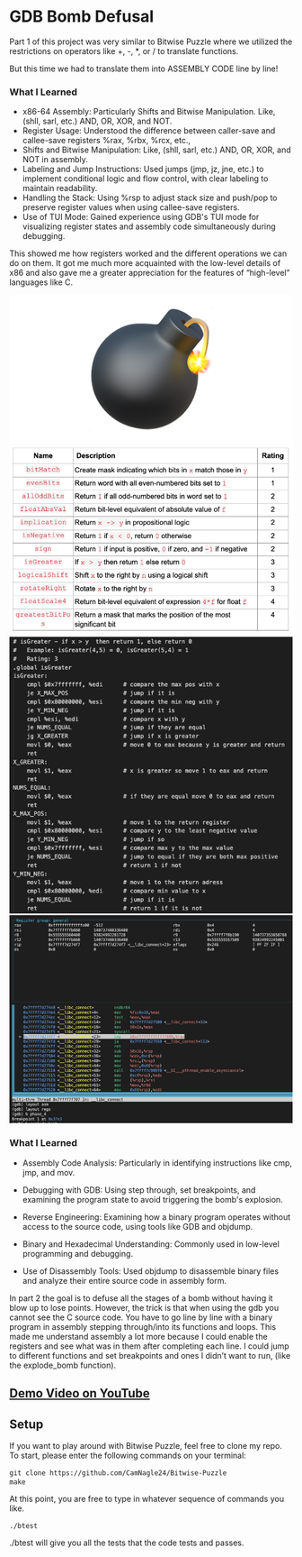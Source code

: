 # GDB Bomb Defusal
Part 1 of this project was very similar to Bitwise Puzzle where we utilized the restrictions on operators like +, -, *, or / to translate functions. 

But this time we had to translate them into ASSEMBLY CODE line by line!

### What I Learned
- x86-64 Assembly: Particularly Shifts and Bitwise Manipulation. Like, (shll, sarl, etc.) AND, OR, XOR, and NOT.
- Register Usage: Understood the difference between caller-save and callee-save registers %rax, %rbx, %rcx, etc.,
- Shifts and Bitwise Manipulation: Like, (shll, sarl, etc.) AND, OR, XOR, and NOT in assembly.
- Labeling and Jump Instructions: Used jumps (jmp, jz, jne, etc.) to implement conditional logic and flow control, with clear labeling to maintain readability.
- Handling the Stack: Using %rsp to adjust stack size and push/pop to preserve register values when using callee-save registers.
- Use of TUI Mode: Gained experience using GDB's TUI mode for visualizing register states and assembly code simultaneously during debugging.

This showed me how registers worked and the different operations we can do on them. It got me much more acquainted with the low-level details of x86 and also gave me a greater appreciation for the features of “high-level” languages like C.

<img src="assets/bomb2.png" width="600">

<img src="assets/AllFunctions.png" width="600">

<img src="assets/FunctionsGDB.png" width="600">

<img src="assets/Bomb.png" width="600">

### What I Learned
- Assembly Code Analysis: Particularly in identifying instructions like cmp, jmp, and mov.

- Debugging with GDB: Using step through, set breakpoints, and examining the program state to avoid triggering the bomb's explosion.

- Reverse Engineering: Examining how a binary program operates without access to the source code, using tools like GDB and objdump.

- Binary and Hexadecimal Understanding: Commonly used in low-level programming and debugging.

- Use of Disassembly Tools: Used objdump to disassemble binary files and analyze their entire source code in assembly form.

In part 2 the goal is to defuse all the stages of a bomb without having it blow up to lose points. However, the trick is that when using the gdb you cannot see the C source code. You have to go line by line with a binary program in assembly stepping through/into its functions and loops. This made me understand assembly a lot more because I could enable the registers and see what was in them after completing each line. I could jump to different functions and set breakpoints and ones I didn’t want to run, (like the explode_bomb function).

## <a href="https://www.youtube.com/watch?v=UNz9k9E9IWM"> Demo Video on YouTube </a>

## Setup

If you want to play around with Bitwise Puzzle, feel free to clone my repo. To start, please enter the following commands on your terminal:

```
git clone https://github.com/CamNagle24/Bitwise-Puzzle
make
```

At this point, you are free to type in whatever sequence of commands you like.

```
./btest
```

./btest will give you all the tests that the code tests and passes.
